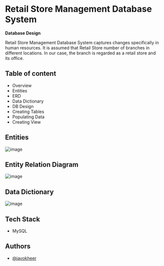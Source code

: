 

# Retail Store Management Database System
**Database Design**

Retail Store Management Database System captures changes  specifically in human resources.
It is assumed that Retail Store number of branches in different  locations. In our case, the branch is regarded as a retail store and its  office.



## Table of content

- Overview
- Entities
- ERD
- Data Dictionary
- DB Design  
- Creating Tables  
- Populating Data  
- Creating View

  
## Entities

![image](https://user-images.githubusercontent.com/64805182/131834661-94d52a4d-a9f3-459b-926e-568dc9cd9819.png)

  
## Entity Relation Diagram
![image](https://user-images.githubusercontent.com/64805182/131836033-fc496dca-d587-42b9-bc9b-812780331e76.png)



  
## Data Dictionary 

![image](https://user-images.githubusercontent.com/64805182/131837497-0c83b937-8e96-4834-ab08-43ce9c165a85.png)


## Tech Stack
- MySQL



## Authors

- [@javokheer](https://github.com/Javokheer)
